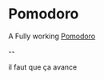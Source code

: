 # Pomodoro
A Fully working [Pomodoro](https://vassilyd.github.io/Pomodoro/)

--

il faut que ça avance
